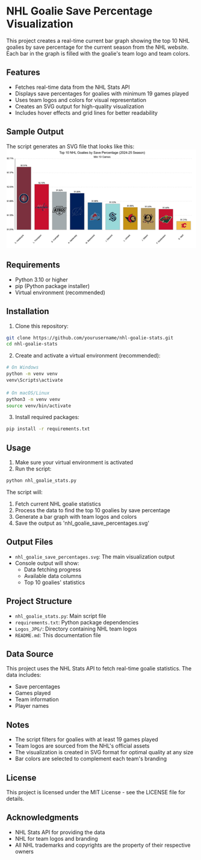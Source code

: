 # NHL Goalie Save Percentage Visualization

This project creates a real-time current bar graph showing the top 10 NHL goalies by save percentage for the current season from the NHL website. Each bar in the graph is filled with the goalie's team logo and team colors.

## Features

- Fetches real-time data from the NHL Stats API
- Displays save percentages for goalies with minimum 19 games played
- Uses team logos and colors for visual representation
- Creates an SVG output for high-quality visualization
- Includes hover effects and grid lines for better readability

## Sample Output

The script generates an SVG file that looks like this:
![Sample Output](nhl_goalie_save_percentages.png)

## Requirements

- Python 3.10 or higher
- pip (Python package installer)
- Virtual environment (recommended)

## Installation

1. Clone this repository:
```bash
git clone https://github.com/yourusername/nhl-goalie-stats.git
cd nhl-goalie-stats
```

2. Create and activate a virtual environment (recommended):
```bash
# On Windows
python -m venv venv
venv\Scripts\activate

# On macOS/Linux
python3 -m venv venv
source venv/bin/activate
```

3. Install required packages:
```bash
pip install -r requirements.txt
```

## Usage

1. Make sure your virtual environment is activated
2. Run the script:
```bash
python nhl_goalie_stats.py
```

The script will:
1. Fetch current NHL goalie statistics
2. Process the data to find the top 10 goalies by save percentage
3. Generate a bar graph with team logos and colors
4. Save the output as 'nhl_goalie_save_percentages.svg'

## Output Files

- `nhl_goalie_save_percentages.svg`: The main visualization output
- Console output will show:
  - Data fetching progress
  - Available data columns
  - Top 10 goalies' statistics

## Project Structure

- `nhl_goalie_stats.py`: Main script file
- `requirements.txt`: Python package dependencies
- `Logos_JPG/`: Directory containing NHL team logos
- `README.md`: This documentation file

## Data Source

This project uses the NHL Stats API to fetch real-time goalie statistics. The data includes:
- Save percentages
- Games played
- Team information
- Player names

## Notes

- The script filters for goalies with at least 19 games played
- Team logos are sourced from the NHL's official assets
- The visualization is created in SVG format for optimal quality at any size
- Bar colors are selected to complement each team's branding

## License

This project is licensed under the MIT License - see the LICENSE file for details.

## Acknowledgments

- NHL Stats API for providing the data
- NHL for team logos and branding
- All NHL trademarks and copyrights are the property of their respective owners 